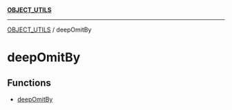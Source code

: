 [**OBJECT_UTILS**](../README.md)

***

[OBJECT_UTILS](../README.md) / deepOmitBy

# deepOmitBy

## Functions

- [deepOmitBy](functions/deepOmitBy.md)
